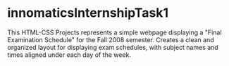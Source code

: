 # innomaticsInternshipTask1
This HTML-CSS Projects represents a simple webpage displaying a "Final Examination Schedule" for the Fall 2008 semester. Creates a clean and organized layout for displaying exam schedules, with subject names and times aligned under each day of the week.

